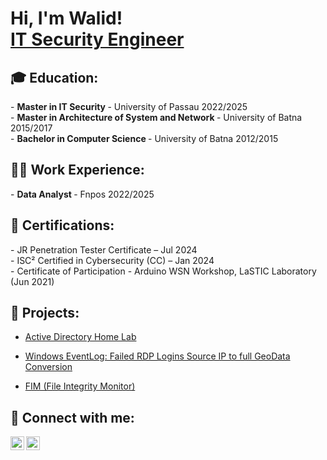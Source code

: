 <h1>Hi, I'm Walid! <br/>
<a href="https://www.linkedin.com/in/walid-lombarkia/">IT Security Engineer</a>
<h2>🎓 Education:</h2>
- <b>Master in IT Security </b>
  - University of Passau 2022/2025<br/>
- <b>Master in Architecture of System and Network </b>
  - University of Batna 2015/2017<br/>
- <b>Bachelor in Computer Science </b>
  - University of Batna 2012/2015<br/>
  
<h2>👨‍💻 Work Experience:</h2>
- <b>Data Analyst </b>
  - Fnpos 2022/2025

<h2>📜 Certifications:</h2>
- JR Penetration Tester Certificate – Jul 2024<br/>
- ISC² Certified in Cybersecurity (CC) – Jan 2024<br/>
- Certificate of Participation - Arduino WSN Workshop, LaSTIC Laboratory (Jun 2021)<br/>

<h2>🎯 Projects:</h2>


  - [Active Directory Home Lab](https://github.com/walid-lombarkia/ActiveDirectoryLab)
    
  - [Windows EventLog: Failed RDP Logins Source IP to full GeoData Conversion](https://github.com/joshmadakor1/Sentinel-Lab)

  - [FIM (File Integrity Monitor)](https://github.com/joshmadakor1/PowerShell-Integrity-FIM)


<h2> 🤳 Connect with me:</h2>

<a href="mailto:lmb.walid@gmail.com">
  <img align="left" alt="WalidLombarkia| Email" width="22px" src="https://cdn.jsdelivr.net/npm/simple-icons@v3/icons/gmail.svg" />
</a>
<a href="https://www.linkedin.com/in/walid-lombarkia/">
  <img align="left" alt="WalidLombarkia | LinkedIn" width="22px" src="https://cdn.jsdelivr.net/npm/simple-icons@v3/icons/linkedin.svg" />
</a>

<!--
**Walid is a ✨ _special_ ✨ repository because its `README.md` (this file) appears on your GitHub profile.

Here are some ideas to get you started:

- 🔭 I’m currently working on ...
- 🌱 I’m currently learning ...
- 👯 I’m looking to collaborate on ...
- 🤔 I’m looking for help with ...
- 💬 Ask me about ...
- 📫 How to reach me: ...
- 😄 Pronouns: ...
- ⚡ Fun fact: ...
-->
